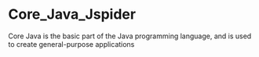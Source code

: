 # Core_Java_Jspider
Core Java is the basic part of the Java programming language, and is used to create general-purpose applications
